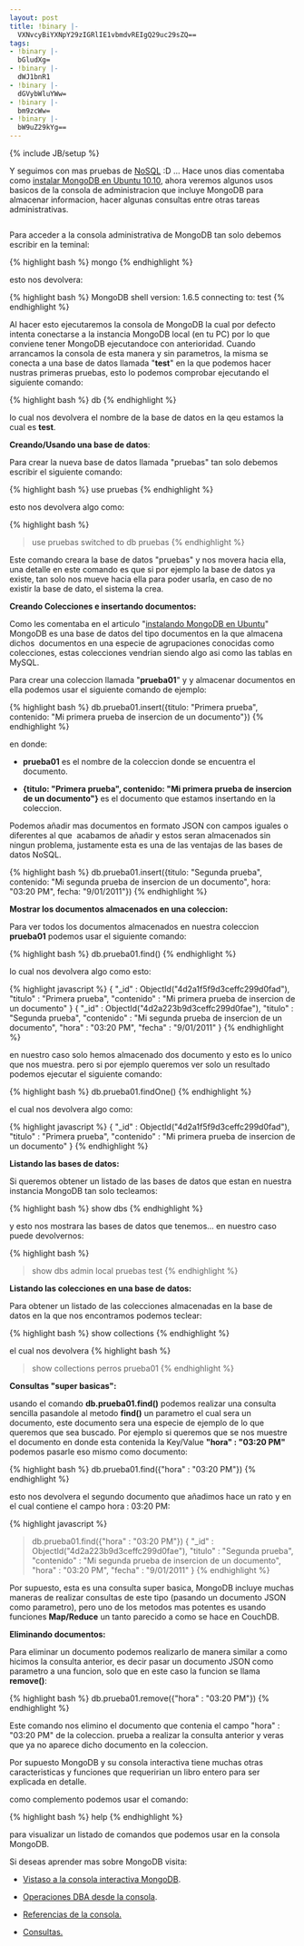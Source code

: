 ```yaml
---
layout: post
title: !binary |-
  VXNvcyBiYXNpY29zIGRlIE1vbmdvREIgQ29uc29sZQ==
tags:
- !binary |-
  bGludXg=
- !binary |-
  dWJ1bnR1
- !binary |-
  dGVybWluYWw=
- !binary |-
  bm9zcWw=
- !binary |-
  bW9uZ29kYg==
---
```

{% include JB/setup %}

Y seguimos con mas pruebas de <a href="http://blog.jam.net.ve/category/nosql/">NoSQL</a> :D ... Hace unos dias comentaba como <a href="http://blog.jam.net.ve/2011/01/03/instalando-mongodb-en-ubuntu/">instalar MongoDB en Ubuntu 10.10</a>, ahora veremos algunos usos basicos de la consola de administracion que incluye MongoDB para almacenar informacion, hacer algunas consultas entre otras tareas administrativas.

<a href="http://imgur.com/ZgBVN"><img src="http://i.imgur.com/ZgBVNl.jpg" title="Hosted by imgur.com" alt="" /></a>

Para acceder a la consola administrativa de MongoDB tan solo debemos escribir en la teminal:

{% highlight bash %}
mongo
{% endhighlight %}

esto nos devolvera:

{% highlight bash %}
MongoDB shell version: 1.6.5
connecting to: test
{% endhighlight %}

Al hacer esto ejecutaremos la consola de MongoDB la cual por defecto intenta conectarse a la instancia MongoDB local (en tu PC) por lo que conviene tener MongoDB ejecutandoce con anterioridad. Cuando arrancamos la consola de esta manera y sin parametros, la misma se conecta a una base de datos llamada "<strong>test</strong>" en la que podemos hacer nustras primeras pruebas, esto lo podemos comprobar ejecutando el siguiente comando:

{% highlight bash %}
db
{% endhighlight %}

lo cual nos devolvera el nombre de la base de datos en la qeu estamos la cual es <strong>test</strong>.

<strong>Creando/Usando una base de datos</strong>:

Para crear la nueva base de datos llamada "pruebas" tan solo debemos escribir el siguiente comando:

{% highlight bash %}
use pruebas
{% endhighlight %}

esto nos devolvera algo como:

{% highlight bash %}
> use pruebas
switched to db pruebas
{% endhighlight %}

Este comando creara la base de datos "pruebas" y nos movera hacia ella, una detalle en este comando es que si por ejemplo la base de datos ya existe, tan solo nos mueve hacia ella para poder usarla, en caso de no existir la base de dato, el sistema la crea.

<strong>Creando Colecciones e insertando documentos:</strong>

Como les comentaba en el articulo "<a href="http://blog.jam.net.ve/2011/01/03/instalando-mongodb-en-ubuntu/">instalando MongoDB en Ubuntu</a>"  MongoDB es una base de datos del tipo documentos en la que almacena dichos  documentos en una especie de agrupaciones conocidas como colecciones, estas colecciones vendrian siendo algo asi como las tablas en MySQL.

Para crear una coleccion llamada "<strong>prueba01</strong>" y y almacenar documentos en ella podemos usar el siguiente comando de ejemplo:

{% highlight bash %}
db.prueba01.insert({titulo: "Primera prueba", contenido: "Mi primera prueba de insercion de un documento"})
{% endhighlight %}

en donde:

- <strong>prueba01</strong> es el nombre de la coleccion donde se encuentra el documento.

- <strong>{titulo: "Primera prueba", contenido: "Mi primera prueba de insercion de un documento"} </strong>es el documento que estamos insertando en la coleccion.

Podemos añadir mas documentos en formato JSON con campos iguales o diferentes al que  acabamos de añadir y estos seran almacenados sin ningun problema, justamente esta es una de las ventajas de las bases de datos NoSQL.

{% highlight bash %}
db.prueba01.insert({titulo: "Segunda prueba", contenido: "Mi segunda prueba de insercion de un documento", hora: "03:20 PM", fecha: "9/01/2011"})
{% endhighlight %}

**Mostrar los documentos almacenados en una coleccion:**

Para ver todos los documentos almacenados en nuestra coleccion <strong>prueba01</strong> podemos usar el siguiente comando:

{% highlight bash %}
db.prueba01.find()
{% endhighlight %}

lo cual nos devolvera algo como esto:

{% highlight javascript %}
{ "_id" : ObjectId("4d2a1f5f9d3ceffc299d0fad"), "titulo" : "Primera prueba", "contenido" : "Mi primera prueba de insercion de un documento" }
{ "_id" : ObjectId("4d2a223b9d3ceffc299d0fae"), "titulo" : "Segunda prueba", "contenido" : "Mi segunda prueba de insercion de un documento", "hora" : "03:20 PM", "fecha" : "9/01/2011" }
{% endhighlight %}

en nuestro caso solo hemos almacenado dos documento y esto es lo unico que nos muestra. pero si por ejemplo queremos ver solo un resultado podemos ejecutar el siguiente comando:

{% highlight bash %}
db.prueba01.findOne()
{% endhighlight %}

el cual nos devolvera algo como:

{% highlight javascript %}
{
 "_id" : ObjectId("4d2a1f5f9d3ceffc299d0fad"),
 "titulo" : "Primera prueba",
 "contenido" : "Mi primera prueba de insercion de un documento"
}
{% endhighlight %}

**Listando las bases de datos:**

Si queremos obtener un listado de las bases de datos que estan en nuestra instancia MongoDB tan solo tecleamos:

{% highlight bash %}
show dbs
{% endhighlight %}

y esto nos mostrara las bases de datos que tenemos... en nuestro caso puede devolvernos:

{% highlight bash %}
> show dbs
admin
local
pruebas
test
{% endhighlight %}

**Listando las colecciones en una base de datos:**

Para obtener un listado de las colecciones almacenadas en la base de datos en la que nos encontramos podemos teclear:

{% highlight bash %}
show collections
{% endhighlight %}

el cual nos devolvera
{% highlight bash %}
>show collections
perros
prueba01
{% endhighlight %}

**Consultas "super basicas":**

usando el comando <strong>db.prueba01.find()</strong> podemos realizar una consulta sencilla pasandole al metodo <strong>find()</strong> un parametro el cual sera un documento, este documento sera una especie de ejemplo de lo que queremos que sea buscado. Por ejemplo si queremos que se nos muestre el documento en donde esta contenida la Key/Value <strong>"hora" : "03:20 PM"</strong> podemos pasarle eso mismo como documento:

{% highlight bash %}
db.prueba01.find({"hora" : "03:20 PM"})
{% endhighlight %}

esto nos devolvera el segundo documento que añadimos hace un rato y en el cual contiene el campo hora : 03:20 PM:

{% highlight javascript %}
> db.prueba01.find({"hora" : "03:20 PM"})
{ "_id" : ObjectId("4d2a223b9d3ceffc299d0fae"), "titulo" : "Segunda prueba", "contenido" : "Mi segunda prueba de insercion de un documento", "hora" : "03:20 PM", "fecha" : "9/01/2011" }
{% endhighlight %}

Por supuesto, esta es una consulta super basica, MongoDB incluye muchas maneras de realizar consultas de este tipo (pasando un documento JSON como parametro), pero uno de los metodos mas potentes es usando funciones <strong>Map/Reduce</strong> un tanto parecido a como se hace en CouchDB.

**Eliminando documentos:**

Para eliminar un documento podemos realizarlo de manera similar a como hicimos la consulta anterior, es decir pasar un documento JSON como parametro a una funcion, solo que en este caso la funcion se llama <strong>remove()</strong>:

{% highlight bash %}
db.prueba01.remove({"hora" : "03:20 PM"})
{% endhighlight %}

Este comando nos elimino el documento que contenia el campo "hora" : "03:20 PM" de la coleccion. prueba a realizar la consulta anterior y veras que ya no aparece dicho documento en la coleccion.

Por supuesto MongoDB y su consola interactiva tiene muchas otras caracteristicas y funciones que requeririan un libro entero para ser explicada en detalle.

como complemento podemos usar el comando:

{% highlight bash %}
help
{% endhighlight %}

para visualizar un listado de comandos que podemos usar en la consola MongoDB.

Si deseas aprender mas sobre MongoDB visita:

- <a href="http://www.mongodb.org/display/DOCSES/Vistazo+a+la+consola+interactiva+MongoDB">Vistaso a la consola interactiva MongoDB</a>.

- <a href="http://www.mongodb.org/display/DOCSES/Operaciones+DBA+desde+la+consola">Operaciones DBA desde la consola</a>.

- <a href="http://www.mongodb.org/display/DOCSES/Referencia+de+la+consola+%28dbshell%29">Referencias de la consola.</a>

- <a href="http://www.mongodb.org/display/DOCSES/Consultar">Consultas.</a>
